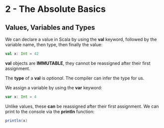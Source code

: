 # 2 - The Absolute Basics

## Values, Variables and Types

We can declare a value in Scala by using the **val** keyword, followed by the variable name, then type,
then finally the value:
```scala
val x: Int = 42
```
**val** objects are **IMMUTABLE**, they cannot be reassigned 
after their first assignment. 

The **type** of a **val** is _optional_. The compiler can 
infer the type for us.

We assign a variable by using the **var** keyword:
```scala
var x: Int = 4
```
Unlike values, these **can** be reassigned after their first assignment.
We can print to the console via the **println** function:
```scala
println(x)
```